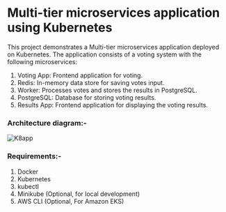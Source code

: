 # Multi-tier microservices application using Kubernetes

This project demonstrates a Multi-tier microservices application deployed on Kubernetes. The application consists of a voting system with the following microservices:

1. Voting App: Frontend application for voting.
2. Redis: In-memory data store for saving votes input.
3. Worker: Processes votes and stores the results in PostgreSQL.
4. PostgreSQL: Database for storing voting results.
5. Results App: Frontend application for displaying the voting results.

### Architecture diagram:-

![K8app](https://github.com/user-attachments/assets/5830c8ec-cb7b-4028-afbd-5de48d33aff2)

### Requirements:-
1. Docker
2. Kubernetes
3. kubectl
4. Minikube (Optional, for local development)
5. AWS CLI (Optional, For Amazon EKS)


